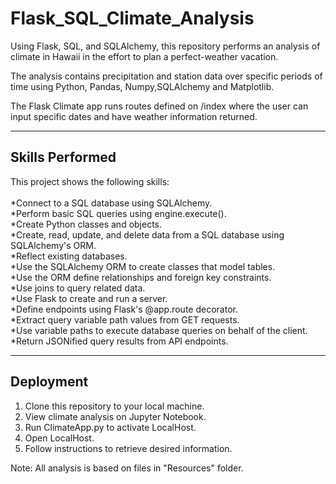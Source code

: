 # Flask_SQL_Climate_Analysis

Using Flask, SQL, and SQLAlchemy, this repository performs an analysis of climate in Hawaii in the effort to plan a perfect-weather vacation.

The analysis contains precipitation and station data over specific periods of time using Python, Pandas, Numpy,SQLAlchemy and Matplotlib. 

The Flask Climate app runs routes defined on /index where the user can input specific dates and have weather information returned.

-------------------

## Skills Performed

This project shows the following skills: <br><br>
*Connect to a SQL database using SQLAlchemy. <br>
*Perform basic SQL queries using engine.execute(). <br>
*Create Python classes and objects.<br>
*Create, read, update, and delete data from a SQL database using SQLAlchemy's ORM.<br>
*Reflect existing databases. <br>
*Use the SQLAlchemy ORM to create classes that model tables. <br>
*Use the ORM define relationships and foreign key constraints.<br>
*Use joins to query related data. <br>
*Use Flask to create and run a server. <br>
*Define endpoints using Flask's @app.route decorator. <br>
*Extract query variable path values from GET requests. <br>
*Use variable paths to execute database queries on behalf of the client. <br>
*Return JSONified query results from API endpoints.

-----------------

## Deployment

1. Clone this repository to your local machine.
2. View climate analysis on Jupyter Notebook.
3. Run ClimateApp.py to activate LocalHost.
4. Open LocalHost.
5. Follow instructions to retrieve desired information.

Note: All analysis is based on files in "Resources" folder. 
